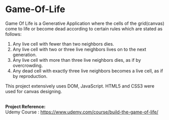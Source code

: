 # Game-Of-Life
Game Of Life is a Generative Application where the cells of the grid(canvas) come to life or become dead according to certain rules which are stated as follows:
1. Any live cell with fewer than two neighbors dies.
2. Any live cell with two or three live neighbors lives on to the next generation.
3. Any live cell with more than three live neighbors dies, as if by overcrowding.
4. Any dead cell with exactly three live neighbors becomes a live cell, as if by reproduction.

This project extensively uses DOM, JavaScript. HTML5 and CSS3 were used for canvas designing. 

<br><b>Project Reference:</b></br>
Udemy Course : https://www.udemy.com/course/build-the-game-of-life/
